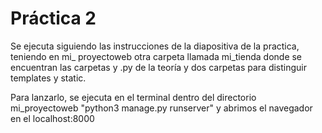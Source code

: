 # Práctica 2

Se ejecuta siguiendo las instrucciones de la diapositiva de la practica,
teniendo en mi_ proyectoweb otra carpeta llamada mi_tienda donde se encuentran
las carpetas y .py de la teoría y dos carpetas para distinguir templates y static.

Para lanzarlo, se ejecuta en el terminal dentro del directorio mi_proyectoweb "python3 manage.py runserver" y abrimos el navegador en el localhost:8000
